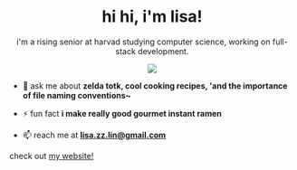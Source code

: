 <h1 align="center">hi hi, i'm lisa!</h1>

<p align="center"> i'm a rising senior at harvad studying computer science, working on full-stack development. </p>

<div id="header" align="center">
  <img src="https://media2.giphy.com/media/JxFmWGrmynlCg/giphy.gif?cid=ecf05e4797vwhhjkowk2hiqe95jr4cyhzlzhn4yg7nb4l2tv&rid=giphy.gif&ct=g"/>
</div>

- 💬 ask me about **zelda totk, cool cooking recipes, 'and the importance of file naming conventions~**

- ⚡ fun fact **i make really good gourmet instant ramen**

- 📫 reach me at **lisa.zz.lin@gmail.com**

check out [my website!](https://lisalin.dev/)
